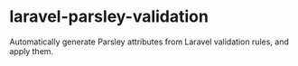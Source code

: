 # laravel-parsley-validation
Automatically generate Parsley attributes from Laravel validation rules, and apply them.
